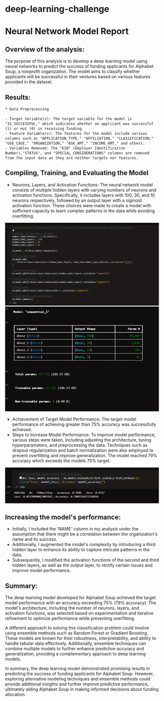 # deep-learning-challenge

# Neural Network Model Report

## Overview of the analysis:

The purpose of this analysis is to develop a deep learning model using neural networks to predict the success of funding applicants for Alphabet Soup, a nonprofit organization. The model aims to classify whether applicants will be successful in their ventures based on various features provided in the dataset.

## Results:

```
* Data Preprocessing

- Target Variable(s): The target variable for the model is "IS_SUCCESSFUL," which indicates whether an applicant was successful (1) or not (0) in receiving funding.
- Feature Variable(s): The features for the model include various columns such as "APPLICATION_TYPE," "AFFILIATION," "CLASSIFICATION," "USE_CASE," "ORGANIZATION," "ASK_AMT," "INCOME_AMT," and others.
- Variables Removed: The "EIN" (Employer Identification Number),"STATUS", and "SPECIAL_CONSIDERATIONS" columns are removed from the input data as they are neither targets nor features.
```

## Compiling, Training, and Evaluating the Model

- Neurons, Layers, and Activation Functions: The neural network model consists of multiple hidden layers with varying numbers of neurons and activation functions. Specifically, it includes layers with 100, 30, and 10 neurons respectively, followed by an output layer with a sigmoid activation function. These choices were made to create a model with sufficient capacity to learn complex patterns in the data while avoiding overfitting.

![Defining the model_1](image-2.png)
![Defining the model_2](image-3.png)

- Achievement of Target Model Performance: The target model performance of achieving greater than 75% accuracy was successfully achieved.
- Steps to Increase Model Performance: To improve model performance, various steps were taken, including adjusting the architecture, tuning hyperparameters, and preprocessing the data. Techniques such as dropout regularization and batch normalization were also employed to prevent overfitting and improve generalization. The model reached 79% accuracy which exceeds the models 75% target. 

![Evaluating the model](image-1.png)

## Increasing the model's performance:
- Initially, I included the 'NAME' column in my analysis under the assumption that there might be a correlation between the organization's name and its success. 
- Additionally, I augmented the model's complexity by introducing a third hidden layer to enhance its ability to capture intricate patterns in the data.
- Subsequently, I modified the activation functions of the second and third hidden layers, as well as the output layer, to rectify certain issues and improve model performance.

## Summary:

The deep learning model developed for Alphabet Soup achieved the target model performance with an accuracy exceeding 75% (79% accuracy). The model's architecture, including the number of neurons, layers, and activation functions, was selected based on experimentation and iterative refinement to optimize performance while preventing overfitting.

A different approach to solving this classification problem could involve using ensemble methods such as Random Forest or Gradient Boosting. These models are known for their robustness, interpretability, and ability to handle tabular data effectively. Additionally, ensemble techniques can combine multiple models to further enhance predictive accuracy and generalization, providing a complementary approach to deep learning models.

In summary, the deep learning model demonstrated promising results in predicting the success of funding applicants for Alphabet Soup. However, exploring alternative modeling techniques and ensemble methods could provide additional insights and further improve predictive performance, ultimately aiding Alphabet Soup in making informed decisions about funding allocation.